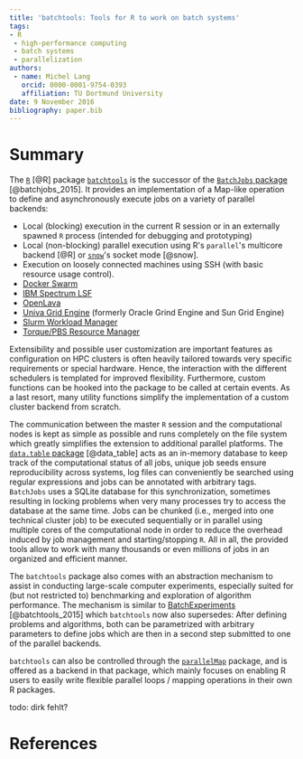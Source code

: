 ```yaml
---
title: 'batchtools: Tools for R to work on batch systems'
tags:
- R
 - high-performance computing
 - batch systems
 - parallelization
authors:
 - name: Michel Lang
   orcid: 0000-0001-9754-0393
   affiliation: TU Dortmund University
date: 9 November 2016
bibliography: paper.bib
---
```


# Summary

The [`R`](https://www.r-project.org/) [@R] package [`batchtools`](https://github.com/mllg/batchtools) is the successor of the [`BatchJobs` package](https://github.com/tudo-r/BatchJobs) [@batchjobs_2015].
It provides an implementation of a Map-like operation to define and asynchronously execute jobs on a variety of parallel backends:

* Local (blocking) execution in the current R session or in an externally spawned `R` process (intended for debugging and prototyping)
* Local (non-blocking) parallel execution using R's `parallel`'s multicore backend [@R] or [`snow`](https://cran.r-project.org/package=snow)'s socket mode [@snow].
* Execution on loosely connected machines using SSH (with basic resource usage control).
* [Docker Swarm](https://docs.docker.com/swarm/)
* [IBM Spectrum LSF](http://www-03.ibm.com/systems/spectrum-computing/products/lsf/)
* [OpenLava](http://www.openlava.org/)
* [Univa Grid Engine](http://www.univa.com/) (formerly Oracle Grind Engine and Sun Grid Engine)
* [Slurm Workload Manager](http://slurm.schedmd.com/)
* [Torque/PBS Resource Manager](http://www.adaptivecomputing.com/products/open-source/torque/)

Extensibility and possible user customization are important features as configuration on HPC clusters is often heavily tailored towards very specific requirements or special hardware.
Hence, the interaction with the different schedulers is templated for improved flexibility.
Furthermore, custom functions can be hooked into the package to be called at certain events.
As a last resort, many utility functions simplify the implementation of a custom cluster backend from scratch.

The communication between the master `R` session and the computational nodes is kept as simple as possible and runs completely on the file system which greatly simplifies the extension to additional parallel platforms.
The [`data.table` package](https://github.com/Rdatatable/data.table) [@data_table] acts as an in-memory database to keep track of the computational status of all jobs, unique job seeds ensure reproducibility across systems, log files can conveniently be searched using regular expressions and jobs can be annotated with arbitrary tags.
`BatchJobs` uses a SQLite database for this synchronization, sometimes resulting in locking
problems when very many processes try to access the database at the same time.
Jobs can be chunked (i.e., merged into one technical cluster job) to be executed sequentially or in parallel using multiple cores of the computational node in order to reduce the overhead induced by job management and starting/stopping `R`.
All in all, the provided tools allow to work with many thousands or even millions of jobs in an organized and efficient manner.

The `batchtools` package also comes with an abstraction mechanism to assist in conducting large-scale computer experiments, especially suited for (but not restricted to) benchmarking and exploration of algorithm performance.
The mechanism is similar to [BatchExperiments](https://github.com/tudo-r/BatchExperiments) [@batchtools_2015] which `batchtools` now also supersedes:
After defining problems and algorithms, both can be parametrized with arbitrary parameters to define jobs which are then in a second step submitted to one of the parallel backends.

`batchtools` can also be controlled through the [`parallelMap`](https://github.com/berndbischl/parallelMap) package, and is offered as a backend in that package, which mainly focuses on enabling R users to easily write flexible parallel loops / mapping operations in their own R packages.

todo: dirk fehlt?

# References



